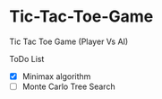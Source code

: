 # Tic-Tac-Toe-Game

Tic Tac Toe Game (Player Vs AI)

ToDo List

- [x] Minimax algorithm 
- [ ] Monte Carlo Tree Search 
